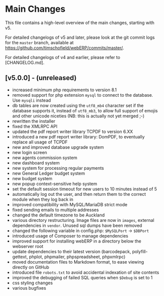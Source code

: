 # Main Changes

This file contains a high-level overview of the main changes, starting with v5.

For detailed changelogs of v5 and later, please look at the git commit logs for the `master` branch, available at
https://github.com/timschofield/webERP/commits/master/.

For detailed changelogs of v4 and earlier, please refer to [CHANGELOG.md].

## [v5.0.0] - (unreleased)

* increased minimum php requirements to version 8.1
* removed support for php extension `mysql` to connect to the database. Use `mysqli` instead
* db tables are now created using the `utf8_mb4` character set if the database supports it, instead of `utf8_mb3`,
  to allow full support of emojis and other unicode niceties (NB: this is actually not yet merged ;-)
* rewritten the installer
* fixed the XMLRPC API
* updated the pdf report writer library TCPDF to version 6.XX
* introduced a new pdf report writer library: DomPDF, to eventually replace all usage of TCPDF
* new and improved database upgrade system
* new login screen
* new agents commission system
* new dashboard system
* new system for processing regular payments
* new General Ledger budget system
* new budget system
* new popup context-sensitive help system
* set the default session timeout for new users to 10 minutes instead of 5
* automatically log out the user, and then return them to the correct module when they log back in
* improved compatibility with MySQL/MariaDB strict mode
* fixed sending emails to multiple addresses
* changed the default timezone to be Auckland
* various directory restructuring. Image files are now in `images`, external dependencies in `vendor`. Unused sql dumps
  have been removed
* changed the following variable in config.php:
  `$MySQLPort` -> `$DBPort`
* introduced usage of Composer to manage dependencies
* improved support for installing webERP in a directory below the webserver root
* update dependencies to their latest version (barcodepack, polyfill-gettext, phplot, phpmailer, phpspreadsheet, phpxmlrpc)
* moved documentation files to Markdown format, to ease viewing directly on GitHub
* introduced file `robots.txt` to avoid accidental indexation of site contents
* improved the debugging of failed SQL queries when `$Debug` is set to 1
* css styling changes
* various bugfixes
